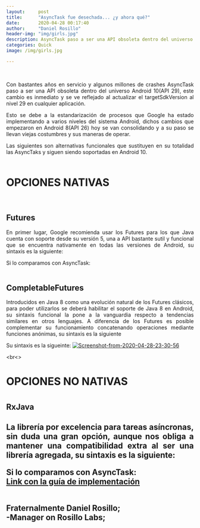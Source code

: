 ```yaml
---
layout:     post
title:      "AsyncTask fue desechada... ¿y ahora qué?"
date:       2020-04-28 00:17:40
author:     "Daniel Rosillo"
header-img: "img/girls.jpg"
description: AsyncTask paso a ser una API obsoleta dentro del universo Android 10(API 29), este cambio es inmediato y se ve reflejado al actualizar el targetSdkVersion al nivel 29.
categories: Quick
image: /img/girls.jpg

---
```

<div style="text-align: justify;">
<br>
<p>Con bastantes años en servicio y algunos millones de crashes AsyncTask paso a ser una API obsoleta dentro del universo Android 10(API 29), este cambio es inmediato y se ve reflejado al actualizar el targetSdkVersion al nivel 29 en cualquier aplicación. 

<p>Esto se debe a la estandarización de procesos que Google ha estado implementando a varios niveles del sistema Android, dichos cambios que empezaron en Android 8(API 26) hoy se van consolidando y a su paso se llevan viejas costumbres y sus maneras de operar. 

<p>Las siguientes son alternativas funcionales que sustituyen en su totalidad las AsyncTaks y siguen siendo soportadas en Android 10. 
<br>
<br>
<h1>OPCIONES NATIVAS</h1>
<br>
<h2>Futures</h2>

<P>En primer lugar, Google recomienda usar los Futures para los que Java cuenta con soporte desde su versión 5, una a API bastante sutil y funcional que se encuentra nativamente en todas las versiones de Android, su sintaxis es la siguiente: 
<br>
<P>Si lo comparamos con AsyncTask: 
<br>
<br>
<h2>CompletableFutures</h2> 

<p>Introducidos en Java 8 como una evolución natural de los Futures clásicos, para poder utilizarlos se deberá habilitar el soporte de Java 8 en Android, su sintaxis funcional la pone a la vanguardia respecto a tendencias similares en otros lenguajes. A diferencia de los Futures es posible complementar su funcionamiento concatenando operaciones mediante funciones anónimas, su sintaxis es la siguiente 

 
<br>
<p>Su sintaxis es la sigueinte: 
<a href="https://ibb.co/TwV9H6Q"><img src="https://i.ibb.co/TwV9H6Q/Screenshot-from-2020-04-28-23-30-56.png" alt="Screenshot-from-2020-04-28-23-30-56" border="0"></a>
 
<br<>
<h1>OPCIONES NO NATIVAS<h1> 

<h2>RxJava<h2> 

<p>La librería por excelencia para tareas asíncronas, sin duda una gran opción, aunque nos obliga a mantener una compatibilidad extra al ser una librería agregada, su sintaxis es la siguiente: 
<br>
 

<p>Si lo comparamos con AsyncTask: 

<br>
<a href="https://github.com/ReactiveX/RxJava ">Link con la guía de implementación</a>
<br>
<br>
<p>Fraternalmente Daniel Rosillo;<br>
-Manager on Rosillo Labs;